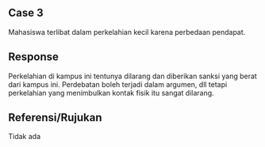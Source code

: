 ## Case 3
Mahasiswa terlibat dalam perkelahian kecil karena perbedaan pendapat.

## Response
Perkelahian di kampus ini tentunya dilarang dan diberikan sanksi yang berat dari kampus ini. Perdebatan boleh terjadi dalam argumen, dll tetapi perkelahian yang menimbulkan kontak fisik itu sangat dilarang.

## Referensi/Rujukan
Tidak ada